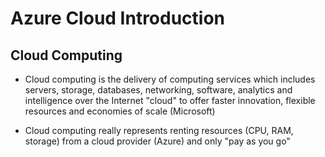 # Azure Cloud Introduction


## Cloud Computing

* Cloud computing is the delivery of computing services which includes servers, storage, databases, networking, software, analytics and intelligence over the Internet "cloud" to offer faster innovation, flexible resources and economies of scale (Microsoft)

* Cloud computing really represents renting resources (CPU, RAM, storage) from a cloud provider (Azure) and only "pay as you go"
